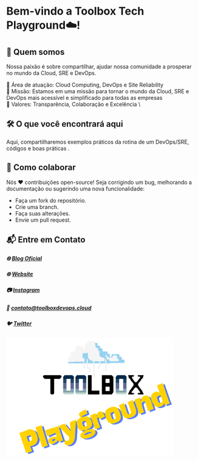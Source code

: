 # Bem-vindo a Toolbox Tech Playground☁️!

## 🌟 Quem somos
Nossa paixão é sobre compartilhar, ajudar nossa comunidade a prosperar no mundo da Cloud, SRE e DevOps.

🔹 Área de atuação: Cloud Computing, DevOps e Site Reliability \
🔹 Missão: Estamos em uma missão para tornar o mundo da Cloud, SRE e DevOps mais acessível e simplificado para todas as empresas \
🔹 Valores: Transparência, Colaboração e Excelência \

## 🛠️ O que você encontrará aqui
Aqui, compartilharemos exemplos práticos da rotina de um DevOps/SRE, códigos e boas práticas .

## 🤝 Como colaborar
Nós ❤️ contribuições open-source! Seja corrigindo um bug, melhorando a documentação ou sugerindo uma nova funcionalidade:
- Faça um fork do repositório.
- Crie uma branch.
- Faça suas alterações.
- Envie um pull request.

## 📬 Entre em Contato
##### 🌐 [Blog Oficial](https://blog.toolboxdevops.cloud/)
##### 🌐 [Website](https://tbxtech.com.br/)
##### 📷 [Instagram](https://www.instagram.com/toolboxtechnology/)
##### 📧 contato@toolboxdevops.cloud
##### 🐦 [Twitter](https://x.com/toolboxtech_)


![ToolboxDevOps](https://github.com/toolbox-playground/.github/blob/main/profile/readme-avatar.png)
